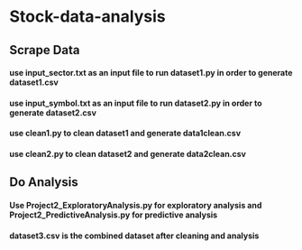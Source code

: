 # Stock-data-analysis
## Scrape Data
#### use input_sector.txt as an input file to run dataset1.py in order to generate dataset1.csv
#### use input_symbol.txt as an input file to run dataset2.py in order to generate dataset2.csv
#### use clean1.py to clean dataset1 and generate data1clean.csv
#### use clean2.py to clean dataset2 and generate data2clean.csv

## Do Analysis
#### Use Project2_ExploratoryAnalysis.py for exploratory analysis and Project2_PredictiveAnalysis.py for predictive analysis
#### dataset3.csv is the combined dataset after cleaning and analysis

